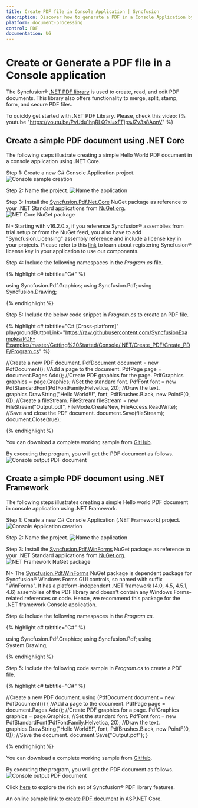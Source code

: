 ```yaml
---
title: Create PDF file in Console Application | Syncfusion
description: Discover how to generate a PDF in a Console Application by using the Syncfusion PDF library efficiently.
platform: document-processing
control: PDF
documentation: UG
--- 
```


# Create or Generate a PDF file in a Console application

The Syncfusion&reg; [.NET PDF library](https://www.syncfusion.com/document-processing/pdf-framework/net/pdf-library) is used to create, read, and edit PDF documents. This library also offers functionality to merge, split, stamp, form, and secure PDF files.

To quickly get started with .NET PDF Library. Please, check this video:
{% youtube "https://youtu.be/PvUdu1hpRLQ?si=xFFjpsJZv3s8AonV" %}

## Create a simple PDF document using .NET Core

The following steps illustrate creating a simple Hello World PDF document in a console application using .NET Core.

Step 1: Create a new C# Console Application project.
![Console sample creation](Console_images/console-sample-creation.png)

Step 2: Name the project.
![Name the application](Console_images/Name_project_core.png)

Step 3: Install the [Syncfusion.Pdf.Net.Core](https://www.nuget.org/packages/Syncfusion.Pdf.Net.Core) NuGet package as reference to your .NET Standard applications from [NuGet.org](https://www.nuget.org).
![NET Core NuGet package](Console_images/Nuget_package_Core.png)

N> Starting with v16.2.0.x, if you reference Syncfusion&reg; assemblies from trial setup or from the NuGet feed, you also have to add "Syncfusion.Licensing" assembly reference and include a license key in your projects. Please refer to this [link](https://help.syncfusion.com/common/essential-studio/licensing/overview) to learn about registering Syncfusion&reg; license key in your application to use our components.

Step 4: Include the following namespaces in the *Program.cs* file.

{% highlight c# tabtitle="C#" %}

using Syncfusion.Pdf.Graphics;
using Syncfusion.Pdf;
using Syncfusion.Drawing;

{% endhighlight %}

Step 5: Include the below code snippet in *Program.cs* to create an PDF file.

{% highlight c# tabtitle="C# [Cross-platform]" playgroundButtonLink="https://raw.githubusercontent.com/SyncfusionExamples/PDF-Examples/master/Getting%20Started/Console/.NET/Create_PDF/Create_PDF/Program.cs" %}
 
//Create a new PDF document.
PdfDocument document = new PdfDocument();
//Add a page to the document.
PdfPage page = document.Pages.Add();
//Create PDF graphics for the page.
PdfGraphics graphics = page.Graphics;
//Set the standard font.
PdfFont font = new PdfStandardFont(PdfFontFamily.Helvetica, 20);
//Draw the text.
graphics.DrawString("Hello World!!!", font, PdfBrushes.Black, new PointF(0, 0));
//Create a fileStream.
FileStream fileStream = new FileStream("Output.pdf", FileMode.CreateNew, FileAccess.ReadWrite);
//Save and close the PDF document.
document.Save(fileStream);
document.Close(true);

{% endhighlight %}

You can download a complete working sample from [GitHub](https://github.com/SyncfusionExamples/PDF-Examples/tree/master/Getting%20Started/Console/.NET/Create_PDF).

By executing the program, you will get the PDF document as follows.
![Console output PDF document](GettingStarted_images/pdf-generation-output.png)

## Create a simple PDF document using .NET Framework

The following steps illustrates creating a simple Hello world PDF document in console application using .NET Framework.

Step 1: Create a new C# Console Application (.NET Framework) project.
![Console Application creation](Console_images/console-app-sample-creation.png)

Step 2: Name the project.
![Name the application](Console_images/Name_project_Framework.png)

Step 3: Install the [Syncfusion.Pdf.WinForms](https://www.nuget.org/packages/Syncfusion.Pdf.WinForms/) NuGet package as reference to your .NET Standard applications from [NuGet.org](https://www.nuget.org).
![NET Framework NuGet package](Console_images/Nuget_package_Framework.png)

N> The [Syncfusion.Pdf.WinForms](https://www.nuget.org/packages/Syncfusion.Pdf.WinForms/) NuGet package is dependent package for Syncfusion&reg; Windows Forms GUI controls, so named with suffix "WinForms". It has a platform-independent .NET framework (4.0, 4.5, 4.5.1, 4.6) assemblies of the PDF library and doesn't contain any Windows Forms-related references or code. Hence, we recommend this package for the .NET framework Console application.

Step 4: Include the following namespaces in the *Program.cs*.

{% highlight c# tabtitle="C#" %}

using Syncfusion.Pdf.Graphics;
using Syncfusion.Pdf;
using System.Drawing;

{% endhighlight %}

Step 5: Include the following code sample in *Program.cs* to create a PDF file.

{% highlight c# tabtitle="C#" %}
 
//Create a new PDF document. 
using (PdfDocument document = new PdfDocument()) {
    //Add a page to the document.
    PdfPage page = document.Pages.Add();
    //Create PDF graphics for a page.
    PdfGraphics graphics = page.Graphics;
    //Set the standard font.
    PdfFont font = new PdfStandardFont(PdfFontFamily.Helvetica, 20);
    //Draw the text.
    graphics.DrawString("Hello World!!!", font, PdfBrushes.Black, new PointF(0, 0));
    //Save the document.
    document.Save("Output.pdf");
}

{% endhighlight %}

You can download a complete working sample from [GitHub](https://github.com/SyncfusionExamples/PDF-Examples/tree/master/Getting%20Started/Console/.NET%20Framework/Create%20PDF).

By executing the program, you will get the PDF document as follows.
![Console output PDF document](GettingStarted_images/pdf-generation-output.png)

Click [here](https://www.syncfusion.com/document-processing/pdf-framework/net) to explore the rich set of Syncfusion&reg; PDF library features.

An online sample link to [create PDF document](https://ej2.syncfusion.com/aspnetcore/PDF/HelloWorld#/material3) in ASP.NET Core.
